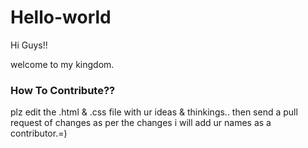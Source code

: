 # Hello-world

Hi Guys!!

welcome to my kingdom.

### How To Contribute??
 
plz edit the .html & .css file with ur ideas & thinkings.. then send a pull request of changes as per the changes i will add ur names as a contributor.=)

